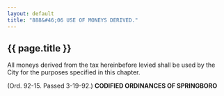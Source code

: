 ```yaml
---
layout: default 
title: "888&#46;06 USE OF MONEYS DERIVED."
---
```


{{ page.title }}
----------------

All moneys derived from the tax hereinbefore levied shall be used by the
City for the purposes specified in this chapter.

(Ord. 92-15. Passed 3-19-92.) **CODIFIED ORDINANCES OF SPRINGBORO**
